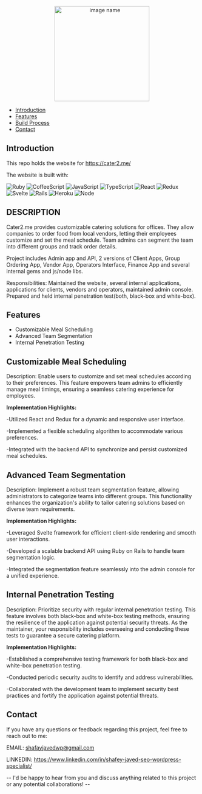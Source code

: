 <p align="center">
  <a href="https://gitpoint.co/">
   <img alt="image name" title="title" src="https://cater2.me/wp-content/themes/cater2me/images/footer-cater.png" width="250px" >
  </a>
</p>

- [Introduction](#introduction)
- [Features](#features)
- [Build Process](#build-process)
- [Contact](#contact)

## Introduction
This repo holds the website for https://cater2.me/

The website is built with:

![Ruby](https://img.shields.io/badge/Ruby-2.7.4-red.svg)
![CoffeeScript](https://img.shields.io/badge/CoffeeScript-1.12.8-brown.svg)
![JavaScript](https://img.shields.io/badge/JavaScript-ES6-yellow.svg)
![TypeScript](https://img.shields.io/badge/TypeScript-4.4.4-blue.svg)
![React](https://img.shields.io/badge/React-17.0.2-blue.svg)
![Redux](https://img.shields.io/badge/Redux-4.1.1-purple.svg)
![Svelte](https://img.shields.io/badge/Svelte-3.44.0-orange.svg)
![Rails](https://img.shields.io/badge/Rails-6.1.4.1-red.svg)
![Heroku](https://img.shields.io/badge/Heroku-deployed-brightgreen.svg)
![Node](https://img.shields.io/badge/Node-14.17.6-green.svg)


## DESCRIPTION
Cater2.me provides customizable catering solutions for offices. They allow companies to order food from local vendors, letting their employees customize and set the meal schedule. Team admins can segment the team into different groups and track order details.

Project includes Admin app and API, 2 versions of Client Apps, Group Ordering App, Vendor App, Operators Interface, Finance App and several internal gems and js/node libs.

Responsibilities:
Maintained the website, several internal applications, applications for clients, vendors and operators, maintained admin console. Prepared and held internal penetration test(both, black-box and white-box).



## Features

- Customizable Meal Scheduling
- Advanced Team Segmentation
- Internal Penetration Testing



## Customizable Meal Scheduling
Description: Enable users to customize and set meal schedules according to their preferences. This feature empowers team admins to efficiently manage meal timings, ensuring a seamless catering experience for employees.


**Implementation Highlights:**

-Utilized React and Redux for a dynamic and responsive user interface.

-Implemented a flexible scheduling algorithm to accommodate various preferences.

-Integrated with the backend API to synchronize and persist customized meal schedules.



## Advanced Team Segmentation
Description: Implement a robust team segmentation feature, allowing administrators to categorize teams into different groups. This functionality enhances the organization's ability to tailor catering solutions based on diverse team requirements.


**Implementation Highlights:**

-Leveraged Svelte framework for efficient client-side rendering and smooth user interactions.

-Developed a scalable backend API using Ruby on Rails to handle team segmentation logic.

-Integrated the segmentation feature seamlessly into the admin console for a unified experience.



## Internal Penetration Testing
Description: Prioritize security with regular internal penetration testing. This feature involves both black-box and white-box testing methods, ensuring the resilience of the application against potential security threats. As the maintainer, your responsibility includes overseeing and conducting these tests to guarantee a secure catering platform.


**Implementation Highlights:**

-Established a comprehensive testing framework for both black-box and white-box penetration testing.

-Conducted periodic security audits to identify and address vulnerabilities.

-Collaborated with the development team to implement security best practices and fortify the application against potential threats.




## Contact

If you have any questions or feedback regarding this project, feel free to reach out to me:


EMAIL: shafayjavedwp@gmail.com

LINKEDIN: https://www.linkedin.com/in/shafey-javed-seo-wordpress-specialist/

-- I'd be happy to hear from you and discuss anything related to this project or any potential collaborations! --
